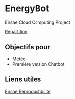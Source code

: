 # EnergyBot
Ensae Cloud Computing Project

[Repartition](https://genes-my.sharepoint.com/:w:/g/personal/ikonkobo_ensae_fr/EZ-Ad_AlelRFl0VXvzRgn3QBUNXoXNZUaScYzuJt3DvHng?e=uWN3aD)

## Objectifs pour 

- Météo 
- Première version Chatbot


## Liens utiles
[Ensae Reproductibilité](https://ensae-reproductibilite.netlify.app/application/)
